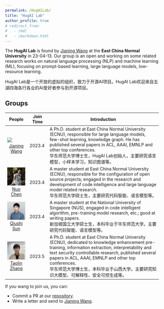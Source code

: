 ```yaml
---
permalink: /HugAILab/
title: "HugAI Lab"
author_profile: true
# redirect_from: 
#   - /md/
#   - /markdown.html
---
```


<div class="jumbotron">
    <p>
        The <b>HugAI Lab</b> is found by <a href="https://wjn1996.github.io">Jianing Wang</a> at the <b>East China Normal University</b> in 23-04-13. Our group is an open and working on some related research works on natural language processing (NLP) and machine learning (ML), focusing on prompt-based learning, large language models, low-resource learning.
    </p>
    <p>
      HugAI Lab是一个开放的虚拟的组织，致力于开源AI项目。HugAI Lab欢迎来自五湖四海各行各业的AI爱好者参与到开源项目。
    </p>
</div>

## Groups

| People  | Join Time   |  Introduction  |
| ---   | --- | --- |
| <img src="../images/profile.png" style="width:120px"><br><center><a href="https://wjn1996.github.io/">Jianing Wang</a></center>    | 2023.4   | A Ph.D. student at East China Normal University (ECNU), responsible for large language models, few-shot learning, knowledge graph. He has published several papers in ACL, AAAI, EMNLP and other top conferences. <br> 华东师范大学博士生，HugAI Lab创始人，主要研究语言模型，小样本学习，知识图谱等。  |
| <img src="../images/nchen.png" style="width:120px"><br><center><a href="https://scholar.google.com/citations?hl=zh-CN&user=yGKkT2wAAAAJ">Nuo Chen</a></center>    | 2023.4   | A master student at East China Normal University (ECNU), responsible for the configuration of open source projects; engaged in the research and development of code intelligence and large language model related research. <br> 华东师范大学硕士生，主要研究代码智能、语言模型等。  |
| <img src="../images/qssun.png" style="width:120px"><br><center><a href="https://qiushisun.github.io/">Qiushi Sun</a></center>  | 2023.4   | A master student at the National University of Singapore (NUS), engaged in code intelligent algorithm, pre-training model research, etc.; good at writing papers. <br> 新加坡国立大学硕士生，本科毕业于华东师范大学。主要研究代码智能、语言模型等。  |
| <img src="../images/tlzhang.png" style="width:120px"><br><center><a href="https://www.tlzhang.com/">Taolin Zhang</a></center>  | 2023.5   | A Ph.D. student at East China Normal University (ECNU), dedicated to knowledge enhancement pre-training, information extraction, interpretability and text security controllable research, published several papers in ACL, AAAI, EMNLP and other top conferences. <br> 华东师范大学博士生，本科毕业于山西大学。主要研究知识大模型、可解释性、安全可控生成等。       

If you wang to join us, you can:
- Commit a PR at our [repository](https://github.com/HugAILab).
- Write a letter and send to [Jianing Wang](mailto:lygwjn@gmail.com).